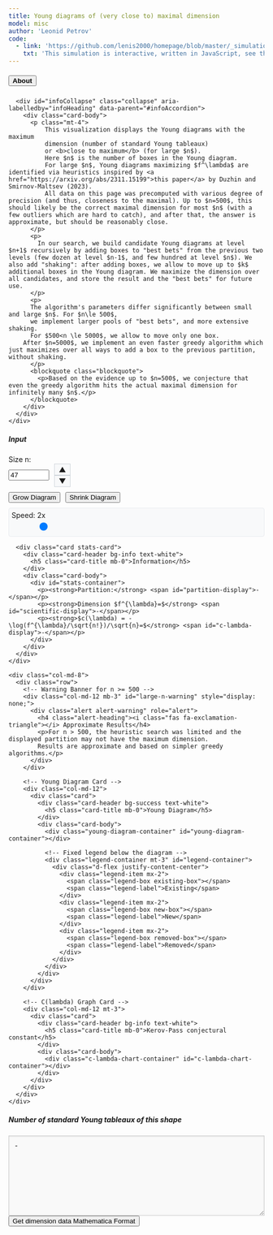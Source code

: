 ```yaml
---
title: Young diagrams of (very close to) maximal dimension
model: misc
author: 'Leonid Petrov'
code:
  - link: 'https://github.com/lenis2000/homepage/blob/master/_simulations/misc/2025-05-04-dim-lambda.md'
    txt: 'This simulation is interactive, written in JavaScript, see the source code of this page at the link'
---
```

<script src="{{site.url}}/js/d3.v7.min.js"></script>
<link rel="stylesheet" href="https://cdnjs.cloudflare.com/ajax/libs/font-awesome/5.15.3/css/all.min.css">

<style>
  .chart-container, .c-lambda-chart-container {
    height: 300px;
    width: 100%;
    min-height: 200px;
  }
  .young-diagram-container {
    margin-top: 5px;
    margin-bottom: 10px;
    text-align: center;
    overflow-x: auto; /* Enable horizontal scrolling if needed */
    max-width: 100%; /* Ensure container doesn't exceed parent width */
    display: flex;
    justify-content: center;
    align-items: center; /* Center vertically as well */
    min-height: 200px;
    -webkit-overflow-scrolling: touch; /* Smooth scrolling on iOS */
    position: relative; /* For absolute positioning if needed */
  }
  /* Make SVG responsive */
  .young-diagram-container svg {
    max-width: 100%;
    height: auto !important;
    display: block;
    margin: 0 auto;
  }

  /* Responsive adjustments for small screens */
  @media (max-width: 576px) {
    .young-diagram-container {
      min-height: 150px;
      margin-left: -15px;
      margin-right: -15px;
      width: calc(100% + 30px);
      overflow-x: scroll;
      -webkit-overflow-scrolling: touch; /* Smoother scrolling on iOS */
    }

    /* Force display for mobile */
    .young-diagram-container svg {
      display: block !important;
      max-width: none !important; /* Allow diagram to be wider than container with scrolling */
      height: auto !important;
      min-width: 250px; /* Ensure minimum width on small screens */
    }
  }
  .young-box {
    fill: #4682b4;
    stroke: #000;
    stroke-width: 1px;
  }
  .young-box-new {
    fill: #ff7f50; /* Coral color for new boxes */
    stroke: #000;
    stroke-width: 1px;
  }
  .young-box-removed {
    fill: none;
    stroke: #ff0000; /* Red color for removed boxes */
    stroke-width: 2px;
    stroke-dasharray: 5,5;
  }
  .stats-card {
    margin-top: 20px;
  }
  .number-input-container {
    display: flex;
    align-items: center;
  }
  .number-controls {
    display: flex;
    flex-direction: column;
    margin-left: 10px;
  }
  .number-control-btn {
    cursor: pointer;
    padding: 2px 8px;
    background: #f8f9fa;
    border: 1px solid #ced4da;
    user-select: none;
  }
  .number-control-btn:hover {
    background: #e9ecef;
  }

  .auto-controls {
    display: flex;
    gap: 10px;
    margin-top: 10px;
  }

  .speed-control {
    margin-top: 10px;
    padding: 5px;
    background-color: #f8f9fa;
    border-radius: 4px;
    border: 1px solid #e9ecef;
  }

  .form-range {
    width: 100%;
    height: 1.5rem;
    padding: 0;
    appearance: none;
    background-color: transparent;
  }

  .form-range::-webkit-slider-thumb {
    appearance: none;
    width: 16px;
    height: 16px;
    border-radius: 50%;
    background: #007bff;
    cursor: pointer;
  }

  .form-range::-moz-range-thumb {
    width: 16px;
    height: 16px;
    border-radius: 50%;
    background: #007bff;
    cursor: pointer;
  }

  /* Styles for the dimension display */
  #dimension-display {
    font-family: "SFMono-Regular", Consolas, Monaco, "Courier New", Courier, monospace;
    font-size: 0.85rem;
    word-break: break-all;
    white-space: pre-wrap;
    min-height: 120px;
    max-height: 400px;
    overflow-y: auto;
    overflow-x: hidden;
    letter-spacing: -0.03em;
    line-height: 1.25;
    padding: 10px;
    border-color: #ccc;
    background-color: #f9f9f9;
    box-shadow: inset 0 1px 3px rgba(0,0,0,0.1);
    width: 100%;
  }
</style>

<div class="container mt-5">
  <div class="accordion" id="infoAccordion">
    <div class="card">
      <div class="card-header" id="infoHeading">
        <h5 class="mb-0">
          <button class="btn btn-link" type="button" data-toggle="collapse" data-target="#infoCollapse" aria-expanded="false" aria-controls="infoCollapse">
            <strong>About</strong> <i class="fa fa-chevron-down"></i>
          </button>
        </h5>
      </div>

      <div id="infoCollapse" class="collapse" aria-labelledby="infoHeading" data-parent="#infoAccordion">
        <div class="card-body">
          <p class="mt-4">
              This visualization displays the Young diagrams with the maximum
              dimension (number of standard Young tableaux)
              or <b>close to maximum</b> (for large $n$).
              Here $n$ is the number of boxes in the Young diagram.
              For large $n$, Young diagrams maximizing $f^\lambda$ are identified via heuristics inspired by <a href="https://arxiv.org/abs/2311.15199">this paper</a> by Duzhin and Smirnov-Maltsev (2023).
              All data on this page was precomputed with various degree of precision (and thus, closeness to the maximal). Up to $n=500$, this should likely be the correct maximal dimension for most $n$ (with a few outliers which are hard to catch), and after that, the answer is approximate, but should be reasonably close.
          </p>
          <p>
            In our search, we build candidate Young diagrams at level $n+1$ recursively by adding boxes to "best bets" from the previous two levels (few dozen at level $n-1$, and few hundred at level $n$). We also add "shaking": after adding boxes, we allow to move up to $k$ additional boxes in the Young diagram. We maximize the dimension over all candidates, and store the result and the "best bets" for future use.
          </p>
          <p>
          The algorithm's parameters differ significantly between small and large $n$. For $n\le 500$,
          we implement larger pools of "best bets", and more extensive shaking.
          For $500<n \le 5000$, we allow to move only one box.
        After $n=5000$, we implement an even faster greedy algorithm which just maximizes over all ways to add a box to the previous partition, without shaking.
          </p>
          <blockquote class="blockquote">
            <p>Based on the evidence up to $n=500$, we conjecture that even the greedy algorithm hits the actual maximal dimension for infinitely many $n$.</p>
          </blockquote>
        </div>
      </div>
    </div>
  </div>

  <div class="row mt-4">
    <div class="col-md-4">
      <div class="card">
        <div class="card-header bg-primary text-white">
          <h5 class="card-title mb-0">Input</h5>
        </div>
        <div class="card-body">
          <div class="mb-3">
            <label for="size-n" class="form-label">Size n:</label>
            <div class="number-input-container">
              <input type="number" class="form-control" id="size-n" min="1" max="12000" value="47" required>
              <div class="number-controls">
                  <span class="number-control-btn" id="increment-btn">▲</span>
                  <span class="number-control-btn" id="decrement-btn">▼</span>
              </div>
            </div>
            <div class="auto-controls mt-2">
              <button class="btn btn-sm btn-outline-primary" id="grow-btn">Grow Diagram</button>
              <button class="btn btn-sm btn-outline-danger" id="stop-grow-btn" style="display: none;">Stop</button>
              <button class="btn btn-sm btn-outline-warning ml-2" id="shrink-btn">Shrink Diagram</button>
              <button class="btn btn-sm btn-outline-danger" id="stop-shrink-btn" style="display: none;">Stop</button>
            </div>
            <div class="speed-control mt-2">
              <label for="speed-slider" class="form-label">Speed: <span id="speed-value">2x</span></label>
              <input type="range" class="form-range" id="speed-slider" min="1" max="10" value="2">
            </div>
          </div>
        </div>
      </div>

      <div class="card stats-card">
        <div class="card-header bg-info text-white">
          <h5 class="card-title mb-0">Information</h5>
        </div>
        <div class="card-body">
          <div id="stats-container">
            <p><strong>Partition:</strong> <span id="partition-display">-</span></p>
            <p><strong>Dimension $f^{\lambda}=$</strong> <span id="scientific-display">-</span></p>
            <p><strong>$c(\lambda) = -\log(f^{\lambda}/\sqrt{n!})/\sqrt{n}=$</strong> <span id="c-lambda-display">-</span></p>
          </div>
        </div>
      </div>
    </div>

    <div class="col-md-8">
      <div class="row">
        <!-- Warning Banner for n >= 500 -->
        <div class="col-md-12 mb-3" id="large-n-warning" style="display: none;">
          <div class="alert alert-warning" role="alert">
            <h4 class="alert-heading"><i class="fas fa-exclamation-triangle"></i> Approximate Results</h4>
            <p>For n > 500, the heuristic search was limited and the displayed partition may not have the maximum dimension.
            Results are approximate and based on simpler greedy algorithms.</p>
          </div>
        </div>

        <!-- Young Diagram Card -->
        <div class="col-md-12">
          <div class="card">
            <div class="card-header bg-success text-white">
              <h5 class="card-title mb-0">Young Diagram</h5>
            </div>
            <div class="card-body">
              <div class="young-diagram-container" id="young-diagram-container"></div>

              <!-- Fixed legend below the diagram -->
              <div class="legend-container mt-3" id="legend-container">
                <div class="d-flex justify-content-center">
                  <div class="legend-item mx-2">
                    <span class="legend-box existing-box"></span>
                    <span class="legend-label">Existing</span>
                  </div>
                  <div class="legend-item mx-2">
                    <span class="legend-box new-box"></span>
                    <span class="legend-label">New</span>
                  </div>
                  <div class="legend-item mx-2">
                    <span class="legend-box removed-box"></span>
                    <span class="legend-label">Removed</span>
                  </div>
                </div>
              </div>
            </div>
          </div>
        </div>

        <!-- C(lambda) Graph Card -->
        <div class="col-md-12 mt-3">
          <div class="card">
            <div class="card-header bg-info text-white">
              <h5 class="card-title mb-0">Kerov-Pass conjectural constant</h5>
            </div>
            <div class="card-body">
              <div class="c-lambda-chart-container" id="c-lambda-chart-container"></div>
            </div>
          </div>
        </div>
      </div>
    </div>
  </div>

  <div class="row mt-4">
    <div class="col-md-12">
      <div class="card">
        <div class="card-header bg-info text-white">
          <h5 class="card-title mb-0">Number of standard Young tableaux of this shape</h5>
        </div>
        <div class="card-body">
          <textarea id="dimension-display" class="form-control mb-4" rows="7" readonly style="resize: vertical; overflow-y: auto; font-family: monospace; font-size: 0.9rem; word-break: break-all; white-space: pre-wrap; overflow-x: scroll; scrollbar-width: thin;">-</textarea>
          <div class="mt-2">
            <div class="d-flex mb-2">
              <button id="get-mathematica-btn" class="btn btn-sm btn-outline-primary mr-2">Get dimension data Mathematica Format</button>
              <button id="copy-mathematica-btn" class="btn btn-sm btn-outline-secondary" type="button" style="display: none;">
                <i class="fas fa-copy"></i> Copy
              </button>
            </div>
            <div id="mathematica-format-container" class="mt-2" style="display: none;">
              <textarea id="mathematica-format" class="form-control" rows="4" readonly style="font-family: monospace; font-size: 0.9rem;"></textarea>
            </div>
          </div>
        </div>
      </div>
    </div>
  </div>
</div>

<style>
  /* Legend styles */
  .legend-container {
    text-align: center;
    padding: 5px;
    background-color: #f8f9fa;
    border-radius: 5px;
    margin-top: 5px;
    border: 1px solid #e9ecef;
  }
  .legend-item {
    display: inline-flex;
    align-items: center;
    margin: 0 8px 5px 8px;
    white-space: nowrap;
  }
  .legend-box {
    display: inline-block;
    width: 15px;
    height: 15px;
    margin-right: 5px;
    flex-shrink: 0;
  }
  .existing-box {
    background-color: #4682b4;
    border: 1px solid #000;
  }
  .new-box {
    background-color: #ff7f50;
    border: 1px solid #000;
  }
  .removed-box {
    background-color: transparent;
    border: 2px dashed #ff0000;
    width: 13px;
    height: 13px;
  }
  .legend-label {
    font-size: 14px;
  }

  /* Responsive adjustments for small screens */
  @media (max-width: 576px) {
    .legend-item {
      margin: 0 4px 5px 4px;
    }
    .legend-box {
      width: 12px;
      height: 12px;
      margin-right: 3px;
    }
    .legend-label {
      font-size: 12px;
    }
    #about-section[open] {
      margin-bottom: 1rem;
    }
    #about-section:not([open]) {
      margin-bottom: 0;
    }
    #about-section > summary {
      font-weight: bold;
      cursor: pointer;
      padding: 0.5rem 0;
      margin-bottom: 0;
    }
  }

  /* Always fold About section by default on mobile */
  @media (max-width: 576px) {
    #about-section:not([open]) {
      display: block;
    }
    #about-section > div {
      display: none;
    }
    #about-section[open] > div {
      display: block;
    }
  }

  /* For larger screens, make details togglable but not folded by default */
  @media (min-width: 577px) {
    #about-section > summary {
      cursor: pointer;
      font-weight: bold;
      margin-bottom: 0.5rem;
    }
    #about-section > summary::marker {
      font-size: 1.2em;
    }
  }

  /* Chart styles */
  .c-lambda-chart-container {
    width: 100%;
    height: 300px;
    min-height: 250px;
  }

  .x-axis path, .y-axis path,
  .x-axis line, .y-axis line {
    stroke: #ccc;
    stroke-width: 1px;
  }

  .x-axis text, .y-axis text {
    font-size: 10px;
    fill: #666;
  }
</style>

<script>
  // Global variables
  let partitionData = {};
  let growInterval = null;  // Timer for auto-incrementing n
  let shrinkInterval = null;  // Timer for auto-decrementing n

  // Function to fetch and process partition data
  async function loadPartitionData() {
    try {
      // Load all three JSON files
      const jsonFiles = [
        '{{site.url}}/js/2025-05-04-dim-lambda-partitionData.json',
        '{{site.url}}/js/2025-05-04-dim-lambda-partitionData-large.json',
        '{{site.url}}/js/2025-05-04-dim-lambda-partitionData-large2.json'
      ];

      // Load each file and merge the data
      for (const jsonFile of jsonFiles) {
        console.log(`Loading data from ${jsonFile}...`);
        const response = await fetch(jsonFile);
        if (!response.ok) {
          console.warn(`Could not load ${jsonFile}: ${response.status}`);
          continue;
        }

        // Get the raw text first
        const rawText = await response.text();

        try {
          // Parse JSON to object but ensure dimensions are preserved as strings
          const fileData = JSON.parse(rawText, (key, value) => {
            // Ensure dimension values are always strings
            if (key === 'dimension') {
              return value.toString();
            }
            return value;
          });

          // Merge data into the main partitionData object
          Object.keys(fileData).forEach(key => {
            partitionData[key] = fileData[key];
            // Ensure dimensions are strings
            if (partitionData[key].dimension !== undefined) {
              partitionData[key].dimension = partitionData[key].dimension.toString();
            }
          });

          console.log(`Successfully merged data from ${jsonFile}`);
        } catch (parseError) {
          console.error(`Error parsing ${jsonFile}:`, parseError);
        }
      }

      console.log("Partition data loading complete, merged data from all files.");

      // Update max input value based on available data
      const availableKeys = Object.keys(partitionData).map(Number).sort((a, b) => a - b);
      if (availableKeys.length > 0) {
        const maxAvailable = Math.max(...availableKeys);
        // Leave the max as 12000 as specified in the HTML
        console.log(`Updated max input value to ${maxAvailable} based on available data`);

        // No longer adding data range information
      }

      // Initialize display after data is loaded
      const inputElement = document.getElementById('size-n');
      const initialN = parseInt(inputElement.value);
      // Ensure the initial display update happens *after* data is loaded
      if (partitionData[initialN.toString()]) {
         updateDisplay(initialN);
      } else {
         console.warn(`Initial size n=${initialN} not found in loaded data.`);
         // Handle cases where initial value might not be in JSON
         document.getElementById('young-diagram-container').innerHTML = '<p>Select a valid size.</p>';
      }

    } catch (error) {
      console.error('Error loading partition data:', error);
      // Display an error message to the user in the UI
       document.getElementById('young-diagram-container').innerHTML = '<p class="text-danger">Error loading visualization data. Please check console.</p>';
       // Optionally disable controls or show specific error messages
    }
  }

  // Call the function to load data when the script runs
  // Ensure this runs before any code that relies on partitionData
  loadPartitionData();

  // Store the previous partition
  let previousPartition = null;

  // No need to store c(lambda) values anymore, we'll calculate them on demand

  // Function to draw the Young diagram for a given partition
  function drawYoungDiagram(partition, n) {
    const container = document.getElementById('young-diagram-container');
    container.innerHTML = '';

    // Get container dimensions
    const containerWidth = document.getElementById('young-diagram-container').offsetWidth;

    // Set up dimensions - dynamically adjust box size based on screen size
    const baseBoxSize = 40;
    // Reduce box size for small screens more aggressively, especially for mobile
    const isMobile = window.innerWidth <= 576;
    const minBoxSize = isMobile ? 10 : 18; // Even smaller minimum for mobile

    // For mobile, use a more aggressive calculation to ensure the diagram is visible
    let boxSize;
    if (isMobile) {
      // On mobile, prioritize visibility over detail
      const maxBoxesInWidth = Math.max(1, Math.max(...partition));
      boxSize = Math.min(baseBoxSize, Math.max(minBoxSize, 300 / (maxBoxesInWidth + 2)));
    } else {
      // For larger screens, use the original calculation
      boxSize = Math.min(baseBoxSize, Math.max(minBoxSize, containerWidth / (Math.max(1, Math.max(...partition)) + 5)));
    }

    const margin = Math.max(5, boxSize / 4);

    // Get the previous partition if available
    const prevPartition = n > 1 && partitionData[(n-1).toString()] ? partitionData[(n-1).toString()].partition : null;

    // Calculate max dimensions considering both current and previous partitions
    const numRows = Math.max(partition.length, prevPartition ? prevPartition.length : 0);
    const numCols = Math.max(
      Math.max(...partition),
      prevPartition ? Math.max(...prevPartition) : 0
    );

    const width = numCols * boxSize + margin * 2;
    const height = numRows * boxSize + margin * 2;

    // Container width already calculated above

    // Calculate scale factor if diagram is wider than container
    const scaleFactor = Math.min(1, containerWidth / (width + 100));

    // Create SVG with viewBox for responsiveness
    const svg = d3.select('#young-diagram-container')
      .append('svg')
      .attr('viewBox', `0 0 ${width + 50} ${height + 20}`) // No extra space for legend
      .attr('preserveAspectRatio', isMobile ? 'xMinYMid meet' : 'xMidYMid meet') // Left-align on mobile for better visibility
      .attr('width', isMobile ? Math.max(width + 50, 300) : '100%') // Set explicit width for mobile
      .attr('height', height + 20)
      .style('max-width', isMobile ? 'none' : '100%') // Remove max-width restriction on mobile
      .style('min-width', isMobile ? '300px' : 'auto') // Ensure minimum width on mobile
      .style('height', 'auto !important') // Force auto height with !important
      .style('display', 'block')
      .style('margin', '0 auto');

    // Create a map to track box statuses
    let boxStatuses = new Map();

    // If we have a previous partition, identify box statuses
    if (prevPartition) {
      // Create a map of boxes in the current partition
      const currentBoxes = new Set();
      for (let row = 0; row < partition.length; row++) {
        for (let col = 0; col < partition[row]; col++) {
          currentBoxes.add(`${row},${col}`);
        }
      }

      // Create a map of boxes in the previous partition
      const prevBoxes = new Set();
      for (let row = 0; row < prevPartition.length; row++) {
        for (let col = 0; col < prevPartition[row]; col++) {
          prevBoxes.add(`${row},${col}`);
        }
      }

      // Identify boxes that exist in both partitions (these haven't changed)
      const unchangedBoxes = new Set();
      prevBoxes.forEach(box => {
        if (currentBoxes.has(box)) {
          unchangedBoxes.add(box);
        }
      });

      // Identify boxes that exist in current but not in previous (new boxes)
      const newBoxes = new Set();
      currentBoxes.forEach(box => {
        if (!prevBoxes.has(box)) {
          newBoxes.add(box);
        }
      });

      // Identify boxes that exist in previous but not in current (removed boxes)
      const removedBoxes = new Set();
      prevBoxes.forEach(box => {
        if (!currentBoxes.has(box)) {
          removedBoxes.add(box);
        }
      });

      // For boxes in the current partition, determine if they're new, unchanged, or moved
      for (let row = 0; row < partition.length; row++) {
        for (let col = 0; col < partition[row]; col++) {
          const boxKey = `${row},${col}`;

          if (newBoxes.has(boxKey)) {
            // This is a new box
            boxStatuses.set(boxKey, 'new');
          } else {
            // All other boxes are considered unchanged
            boxStatuses.set(boxKey, 'unchanged');
          }
        }
      }

      // Mark removed boxes
      removedBoxes.forEach(boxKey => {
        boxStatuses.set(boxKey, 'removed');
      });
    }

    // First, draw the removed boxes (so they're in the background)
    if (prevPartition) {
      boxStatuses.forEach((status, boxKey) => {
        if (status === 'removed') {
          const [row, col] = boxKey.split(',').map(Number);
          svg.append('rect')
            .attr('class', 'young-box-removed')
            .attr('x', margin + col * boxSize)
            .attr('y', margin + row * boxSize)
            .attr('width', boxSize)
            .attr('height', boxSize);
        }
      });
    }

    // Then, draw the current boxes
    for (let row = 0; row < partition.length; row++) {
      const rowLength = partition[row];
      for (let col = 0; col < rowLength; col++) {
        const boxKey = `${row},${col}`;
        let boxClass = 'young-box';

        // If we have a previous partition, check if this box is new
        if (prevPartition) {
          const boxStatus = boxStatuses.get(boxKey);
          if (boxStatus === 'new') {
            boxClass = 'young-box-new';
          }
        }

        svg.append('rect')
          .attr('class', boxClass)
          .attr('x', margin + col * boxSize)
          .attr('y', margin + row * boxSize)
          .attr('width', boxSize)
          .attr('height', boxSize);
      }
    }

    // No floating legend in the SVG
  }

  // Function to calculate log factorial: log(n!)
  function logFactorial(n) {
    if (n <= 1) return 0;

    let logResult = 0;
    for (let i = 1; i <= n; i++) {
      logResult += Math.log(i);
    }
    return logResult;
  }

  // Function to calculate c(lambda) = -log(f^lambda/sqrt(n!))/sqrt(n)
  function calculateCLambda(dimension, n) {
    // Check if we have a pre-computed c_lambda value for this partition
    const nStr = n.toString();
    if (partitionData[nStr] && partitionData[nStr].c_lambda !== undefined && partitionData[nStr].c_lambda !== null) {
      return partitionData[nStr].c_lambda;
    }

    // For all n values, use logarithmic calculations to avoid overflow
    // Convert dimension to string to handle very large numbers
    const dimensionStr = dimension.toString();

    // For very large numbers (scientific notation with e+), extract the exponent
    let logDimension;
    if (dimensionStr.includes('e+')) {
      const parts = dimensionStr.split('e+');
      const mantissa = parseFloat(parts[0]);
      const exponent = parseInt(parts[1]);
      logDimension = Math.log(mantissa) + exponent * Math.log(10);
    } else {
      // For regular numbers, just take the log
      try {
        logDimension = Math.log(dimension);
      } catch (e) {
        console.warn(`Error calculating log for n=${n}, dimension is too large. Using Infinity.`);
        return Infinity; // Return a placeholder value for extremely large numbers
      }
    }

    // Calculate log(n!)
    const logNFactorial = logFactorial(n);

    // logSqrtFactorial = log(sqrt(n!)) = log(n!)/2
    const logSqrtFactorial = logNFactorial / 2;

    // c(lambda) = -log(f^lambda/sqrt(n!))/sqrt(n) = -(log(f^lambda) - log(sqrt(n!)))/sqrt(n)
    try {
      return -(logDimension - logSqrtFactorial) / Math.sqrt(n);
    } catch (e) {
      console.warn(`Error calculating c(lambda) for n=${n}: ${e.message}`);
      return Infinity; // Return a placeholder value for calculation errors
    }
  }

  // Function to update the display with information for a given size n
  function updateDisplay(n) {
    const data = partitionData[n.toString()];

    // Show/hide the warning banner based on n value
    const warningBanner = document.getElementById('large-n-warning');
    if (n > 500) {
      warningBanner.style.display = 'block';
    } else {
      warningBanner.style.display = 'none';
    }

    if (data) {
      // Update partition display
      document.getElementById('partition-display').textContent = `[${data.partition.join(', ')}]`;

      // Display dimension value - just focus on showing SUPER DUPER long numbers correctly
      const dimensionStr = data.dimension.toString(); // Convert to string

      // Display the dimension value in textarea (use value instead of textContent)
      const dimensionDisplay = document.getElementById('dimension-display');
      dimensionDisplay.value = dimensionStr;

      // Log for debugging
      console.log(`Dimension for n=${n}: String of length ${dimensionStr.length}`);

      // Adjust textarea height based on content length
      const contentLength = dimensionStr.length;
      if (contentLength > 1000) {
        dimensionDisplay.rows = 15; // More rows for extremely large numbers
      } else if (contentLength > 500) {
        dimensionDisplay.rows = 12;
      } else if (contentLength > 300) {
        dimensionDisplay.rows = 8;
      } else if (contentLength > 150) {
        dimensionDisplay.rows = 6;
      } else {
        dimensionDisplay.rows = 5;
      }

      // Format dimension in scientific notation with LaTeX formatting
      let scientificNotation;
      try {
        // Only format numbers for n <= 300
        if (n <= 300) {
          if (typeof dimensionStr === 'string' && dimensionStr.includes('e')) {
            // Handle scientific notation directly
            const parts = dimensionStr.split('e');
            const mantissa = parseFloat(parts[0]);
            const exponent = parseInt(parts[1].replace('+', ''));
            scientificNotation = `${mantissa.toFixed(2)} × 10^${exponent}`;
          } else if (typeof dimensionStr === 'string' && dimensionStr.length > 15) {
            // For very long string numbers
            scientificNotation = `${dimensionStr.substring(0, 2)}.${dimensionStr.substring(2, 4)} × 10^${dimensionStr.length - 1}`;
          } else if (data.dimension >= 1e10) {
            // Regular large numbers
            const exponent = Math.floor(Math.log10(data.dimension));
            const mantissa = data.dimension / Math.pow(10, exponent);
            scientificNotation = `${mantissa.toFixed(2)} × 10^${exponent}`;
          } else {
            // Small numbers
            scientificNotation = data.dimension.toString();
          }
        } else {
          // For n > 300, don't try to format
          scientificNotation = "Too large";
        }
      } catch (e) {
        // Fallback for any parsing errors
        scientificNotation = `10^${dimensionStr.toString().length}`;
      }
      document.getElementById('scientific-display').textContent = scientificNotation;

      // Calculate and display c(lambda)
      const cLambda = calculateCLambda(data.dimension, n);

      // Check if cLambda is a valid finite number
      if (isFinite(cLambda)) {
        document.getElementById('c-lambda-display').textContent = cLambda.toFixed(6);
      } else {
        // If we have a pre-computed value available, display that instead
        if (data.c_lambda !== undefined) {
          document.getElementById('c-lambda-display').textContent = data.c_lambda.toFixed(6);
        } else {
          document.getElementById('c-lambda-display').textContent = 'Value too large to compute';
        }
      }

      // Draw the Young diagram with the current n value
      drawYoungDiagram(data.partition, n);

      // Toggle legend visibility based on whether we have a previous partition
      const legendContainer = document.getElementById('legend-container');
      if (n > 1) {
        legendContainer.style.display = 'block';
      } else {
        legendContainer.style.display = 'none';
      }

      // Update the c(lambda) chart with current n
      drawCLambdaChart(n);
    } else {
      document.getElementById('partition-display').textContent = 'Not available';
      document.getElementById('dimension-display').textContent = 'Not available';
      document.getElementById('scientific-display').textContent = 'Not available';
      document.getElementById('c-lambda-display').textContent = 'Not available';
      document.getElementById('young-diagram-container').innerHTML = '<p>Data not available for this size.</p>';

      // Hide legend when no data is available
      document.getElementById('legend-container').style.display = 'none';
    }
  }

  // Function to increment n value with validation
  function incrementN() {
    const inputElement = document.getElementById('size-n');
    const currentValue = parseInt(inputElement.value) || 0;
    const maxValue = parseInt(inputElement.max);

    if (currentValue < maxValue) {
      const nextN = currentValue + 1;
      if (partitionData[nextN.toString()]) {
        inputElement.value = nextN;
        updateDisplay(nextN);
        return true; // Successfully incremented
      } else {
        console.warn(`Data for n=${nextN} not loaded or available.`);
        return false; // Failed to increment
      }
    }
    return false; // Out of range
  }

  // Function to decrement n value with validation
  function decrementN() {
    const inputElement = document.getElementById('size-n');
    const currentValue = parseInt(inputElement.value) || 0;
    const minValue = parseInt(inputElement.min) || 1;

    if (currentValue > minValue) {
      const prevN = currentValue - 1;
      if (partitionData[prevN.toString()]) {
        inputElement.value = prevN;
        updateDisplay(prevN);
        return true; // Successfully decremented
      } else {
        console.warn(`Data for n=${prevN} not loaded or available.`);
        return false; // Failed to decrement
      }
    }
    return false; // Out of range
  }

  // Function to get interval time based on speed slider
  function getIntervalTime() {
    const speedSlider = document.getElementById('speed-slider');
    const speedValue = parseInt(speedSlider.value);

    // Convert speed multiplier (1-10) to milliseconds
    // Higher speed value means shorter interval time
    // 1x = 1000ms, 10x = 100ms
    return Math.round(1100 - (speedValue * 100));
  }

  // Function to update speed display
  function updateSpeedDisplay() {
    const speedSlider = document.getElementById('speed-slider');
    const speedValue = parseInt(speedSlider.value);
    document.getElementById('speed-value').textContent = `${speedValue}x`;
  }

  // Function to start auto-growing the diagram
  function startGrowing() {
    // Clear any existing intervals to prevent multiple timers
    if (growInterval) clearInterval(growInterval);
    if (shrinkInterval) {
      clearInterval(shrinkInterval);
      shrinkInterval = null;
      document.getElementById('shrink-btn').style.display = 'inline-block';
      document.getElementById('stop-shrink-btn').style.display = 'none';
    }

    // Hide grow button, show stop button
    document.getElementById('grow-btn').style.display = 'none';
    document.getElementById('stop-grow-btn').style.display = 'inline-block';

    // Get interval time from speed slider
    const intervalTime = getIntervalTime();

    // Start increasing n at regular intervals
    growInterval = setInterval(() => {
      const success = incrementN();
      // If we've reached the max value or data not available, stop auto-growing
      if (!success) {
        stopGrowing();
      }
    }, intervalTime);
  }

  // Function to stop auto-growing
  function stopGrowing() {
    if (growInterval) {
      clearInterval(growInterval);
      growInterval = null;
      // Show grow button, hide stop button
      document.getElementById('grow-btn').style.display = 'inline-block';
      document.getElementById('stop-grow-btn').style.display = 'none';
    }
  }

  // Function to start auto-shrinking the diagram
  function startShrinking() {
    // Clear any existing intervals to prevent multiple timers
    if (shrinkInterval) clearInterval(shrinkInterval);
    if (growInterval) {
      clearInterval(growInterval);
      growInterval = null;
      document.getElementById('grow-btn').style.display = 'inline-block';
      document.getElementById('stop-grow-btn').style.display = 'none';
    }

    // Hide shrink button, show stop button
    document.getElementById('shrink-btn').style.display = 'none';
    document.getElementById('stop-shrink-btn').style.display = 'inline-block';

    // Get interval time from speed slider
    const intervalTime = getIntervalTime();

    // Start decreasing n at regular intervals
    shrinkInterval = setInterval(() => {
      const success = decrementN();
      // If we've reached the min value or data not available, stop auto-shrinking
      if (!success) {
        stopShrinking();
      }
    }, intervalTime);
  }

  // Function to stop auto-shrinking
  function stopShrinking() {
    if (shrinkInterval) {
      clearInterval(shrinkInterval);
      shrinkInterval = null;
      // Show shrink button, hide stop button
      document.getElementById('shrink-btn').style.display = 'inline-block';
      document.getElementById('stop-shrink-btn').style.display = 'none';
    }
  }

  // Add event listeners for the input field and control buttons
  document.addEventListener('DOMContentLoaded', function() {
    const inputElement = document.getElementById('size-n');
    const incrementBtn = document.getElementById('increment-btn');
    const decrementBtn = document.getElementById('decrement-btn');
    const growBtn = document.getElementById('grow-btn');
    const stopGrowBtn = document.getElementById('stop-grow-btn');
    const shrinkBtn = document.getElementById('shrink-btn');
    const stopShrinkBtn = document.getElementById('stop-shrink-btn');

    // Initialize display is now handled by loadPartitionData() after fetch completes

    // Add event listener for input changes
    inputElement.addEventListener('input', function() {
      // Stop any auto-growing/shrinking when the user manually changes the value
      stopGrowing();
      stopShrinking();

      const n = parseInt(this.value);
      // Check if data for n exists before updating
      if (partitionData[n.toString()]) {
         if (n >= 1 && n <= parseInt(inputElement.max)) { // Use dynamic max value
            updateDisplay(n);
         }
      } else {
          console.warn(`Data for n=${n} not loaded or available.`);
          // Optionally display a message in the UI
      }
    });

    // Add event listener for increment button
    incrementBtn.addEventListener('click', function() {
      incrementN();
    });

    // Add event listener for decrement button
    decrementBtn.addEventListener('click', function() {
      decrementN();
    });

    // Add event listeners for auto grow/shrink controls
    growBtn.addEventListener('click', startGrowing);
    stopGrowBtn.addEventListener('click', stopGrowing);
    shrinkBtn.addEventListener('click', startShrinking);
    stopShrinkBtn.addEventListener('click', stopShrinking);

    // Add event listener for speed slider
    const speedSlider = document.getElementById('speed-slider');

    // Initialize speed display
    updateSpeedDisplay();

    // Event listener for speed slider
    speedSlider.addEventListener('input', function() {
      // Update the speed display
      updateSpeedDisplay();

      // Update any active intervals with the new speed
      updateActiveIntervals();
    });
  });

  // Function to create and update the c(lambda) chart
  function drawCLambdaChart(currentN) {
    const container = document.getElementById('c-lambda-chart-container');
    container.innerHTML = '';

    if (currentN < 2) {
      container.innerHTML = '<div class="text-center p-3">At least n=2 is needed to display the chart.</div>';
      return;
    }

    // Get container dimensions
    const containerWidth = container.offsetWidth;
    const containerHeight = container.offsetHeight || 250;

    // Set up margins
    const margin = {top: 20, right: 30, bottom: 40, left: 60};
    const width = containerWidth - margin.left - margin.right;
    const height = containerHeight - margin.top - margin.bottom;

    // Create SVG element
    const svg = d3.select('#c-lambda-chart-container')
      .append('svg')
      .attr('width', containerWidth)
      .attr('height', containerHeight)
      .attr('viewBox', `0 0 ${containerWidth} ${containerHeight}`)
      .attr('preserveAspectRatio', 'xMidYMid meet')
      .append('g')
      .attr('transform', `translate(${margin.left},${margin.top})`);

    // Calculate c(lambda) values up to current n
    const data = [];
    for (let n = 1; n <= currentN; n++) {
      let nStr = n.toString();
      if (partitionData[nStr]) {
        // First check if we have a pre-computed c_lambda value
        let cLambda;
        if (partitionData[nStr].c_lambda !== undefined && partitionData[nStr].c_lambda !== null) {
          cLambda = partitionData[nStr].c_lambda;
        } else {
          cLambda = calculateCLambda(partitionData[nStr].dimension, n);
        }

        if (!isNaN(cLambda) && isFinite(cLambda)) {
          data.push({
            n: n,
            value: cLambda
          });
        }
      }
    }

    if (data.length < 2) {
      container.innerHTML = '<div class="text-center p-3">No valid data points to display the chart.</div>';
      return;
    }

    // Set up scales
    const xScale = d3.scaleLinear()
      .domain([0, currentN + 1]) // Start from 0 with a bit of padding at the end
      .range([0, width]);

    const yMin = Math.max(0, d3.min(data, d => d.value) * 0.9); // Start from 0 or slightly below min
    const yMax = d3.max(data, d => d.value) * 1.1; // Add 10% padding at the top

    const yScale = d3.scaleLinear()
      .domain([yMin, yMax])
      .range([height, 0]);

    // Create axes
    const xAxis = d3.axisBottom(xScale)
      .ticks(Math.min(10, currentN))
      .tickFormat(d => Math.floor(d)); // Only show integer tick values

    const yAxis = d3.axisLeft(yScale)
      .ticks(5)
      .tickFormat(d => d.toFixed(2));

    // Add axes to chart
    svg.append('g')
      .attr('class', 'x-axis')
      .attr('transform', `translate(0,${height})`)
      .call(xAxis);

    svg.append('g')
      .attr('class', 'y-axis')
      .call(yAxis);

    // Add X axis label
    svg.append('text')
      .attr('text-anchor', 'middle')
      .attr('x', width / 2)
      .attr('y', height + margin.bottom - 5)
      .text('n');

    // Add Y axis label
    svg.append('text')
      .attr('text-anchor', 'middle')
      .attr('transform', 'rotate(-90)')
      .attr('x', -height / 2)
      .attr('y', -margin.left + 15)
      .text('c(λ)');

    // Create line generator
    const line = d3.line()
      .x(d => xScale(d.n))
      .y(d => yScale(d.value))
      .curve(d3.curveMonotoneX); // Smoother curve

    // Add line path
    svg.append('path')
      .datum(data)
      .attr('fill', 'none')
      .attr('stroke', '#4682b4')
      .attr('stroke-width', 2)
      .attr('d', line);

    // We're removing the dots for a cleaner line chart

    // Just track the current point for the value but don't display it
    const currentPoint = data.find(d => d.n === currentN);
  }

  // Handle window resize and orientation changes with debouncing
  let resizeTimeout;
  function handleResize() {
    clearTimeout(resizeTimeout);
    resizeTimeout = setTimeout(function() {
      const inputElement = document.getElementById('size-n');
      const currentN = parseInt(inputElement.value);
      updateDisplay(currentN);
      drawCLambdaChart(currentN); // Redraw the chart on resize with current n
    }, 250); // Wait 250ms after resize ends to redraw
  }

  // Listen for window resize
  window.addEventListener('resize', handleResize);

  // Stop auto-growing/shrinking when the window loses focus
  window.addEventListener('blur', function() {
    stopGrowing();
    stopShrinking();
  });

  // Helper function to restart active intervals with new speed
  function updateActiveIntervals() {
    const intervalTime = getIntervalTime();

    // Update growing interval if active
    if (growInterval) {
      clearInterval(growInterval);
      growInterval = setInterval(() => {
        const success = incrementN();
        if (!success) {
          stopGrowing();
        }
      }, intervalTime);
    }

    // Update shrinking interval if active
    if (shrinkInterval) {
      clearInterval(shrinkInterval);
      shrinkInterval = setInterval(() => {
        const success = decrementN();
        if (!success) {
          stopShrinking();
        }
      }, intervalTime);
    }
  }

  // Listen for orientation change specifically for mobile
  window.addEventListener('orientationchange', function() {
    // Force immediate redraw on orientation change
    const inputElement = document.getElementById('size-n');
    const currentN = parseInt(inputElement.value);

    // First attempt after a very short delay
    setTimeout(function() {
      updateDisplay(currentN);
      drawCLambdaChart(currentN);
    }, 100);

    // Second attempt after the device has fully reoriented
    setTimeout(function() {
      const container = document.getElementById('young-diagram-container');
      if (container && (!container.querySelector('svg') || container.querySelector('svg').style.display === 'none')) {
        console.log("Attempting secondary redraw after orientation change");
        updateDisplay(currentN);
        drawCLambdaChart(currentN);
      }
    }, 500);

    // Final attempt for problematic devices
    setTimeout(function() {
      // Force complete redraw if needed
      const container = document.getElementById('young-diagram-container');
      if (container && (!container.querySelector('svg') || container.querySelector('svg').style.display === 'none')) {
        console.log("Final redraw attempt after orientation change");
        container.innerHTML = ''; // Clear container
        updateDisplay(currentN); // Complete redraw
      }
    }, 1000);
  });

  // Mathematica format generation
  document.addEventListener('DOMContentLoaded', function() {
    const getMathematicaBtn = document.getElementById('get-mathematica-btn');
    const mathematicaFormatContainer = document.getElementById('mathematica-format-container');
    const mathematicaFormatTextarea = document.getElementById('mathematica-format');
    const copyMathematicaBtn = document.getElementById('copy-mathematica-btn');

    // Function to generate Mathematica format based on the current partition
    function generateMathematicaFormat() {
      const inputElement = document.getElementById('size-n');
      const n = parseInt(inputElement.value);

      if (partitionData[n.toString()]) {
        const partition = partitionData[n.toString()].partition;

        // Generate coordinate pairs for Mathematica
        let coordPairs = [];
        for (let i = 1; i <= n; i++) {
          // Calculate dim(λ_i) where λ_i is the partition of i
          const dimValue = i < n ?
                          (partitionData[i.toString()] ? partitionData[i.toString()].dimension : 1) :
                          partitionData[n.toString()].dimension;

          coordPairs.push(`{${i}, ${dimValue}}`);
        }

        // Format as Mathematica list
        return `{${coordPairs.join(', ')}}`;
      } else {
        return "Data not available for this size";
      }
    }

    // Event listener for the Mathematica format button
    getMathematicaBtn.addEventListener('click', function() {
      const mathematicaFormat = generateMathematicaFormat();
      mathematicaFormatTextarea.value = mathematicaFormat;
      mathematicaFormatContainer.style.display = 'block';
      copyMathematicaBtn.style.display = 'inline-block'; // Show the copy button
    });

    // Clipboard copy functionality
    copyMathematicaBtn.addEventListener('click', function() {
      mathematicaFormatTextarea.select();
      document.execCommand('copy');

      // Visual feedback
      const originalText = copyMathematicaBtn.innerHTML;
      copyMathematicaBtn.innerHTML = '<i class="fas fa-check"></i> Copied!';
      setTimeout(function() {
        copyMathematicaBtn.innerHTML = originalText;
      }, 2000);
    });
  });

  // Auto-collapse accordion on mobile, expand on desktop
  document.addEventListener('DOMContentLoaded', function() {
    // Function to collapse/expand the about section based on screen size
    function setAboutSectionState() {
      // Get the collapse element by ID
      const infoCollapse = document.getElementById('infoCollapse');

      // Also get the button element to update aria-expanded attribute
      const toggleButton = document.querySelector('[data-target="#infoCollapse"]');

      if (infoCollapse) {
        const isMobile = window.innerWidth <= 576;

        if (isMobile) {
          // On mobile, collapse the section
          infoCollapse.classList.remove('show');
          if (toggleButton) {
            toggleButton.setAttribute('aria-expanded', 'false');
          }
        } else {
          // On larger screens, expand the section
          infoCollapse.classList.add('show');
          if (toggleButton) {
            toggleButton.setAttribute('aria-expanded', 'true');
          }
        }
      }
    }

    // Set initial state with a slight delay to ensure DOM is fully loaded
    setTimeout(function() {
      setAboutSectionState();
    }, 100);

    // Update state on resize
    window.addEventListener('resize', function() {
      // Use debouncing to avoid excessive function calls during resize
      clearTimeout(window.resizeAboutTimer);
      window.resizeAboutTimer = setTimeout(function() {
        setAboutSectionState();
      }, 250);
    });
  });
</script>
